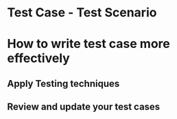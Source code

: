 
# Test Case - Test Scenario

# How to write test case more effectively

## Apply Testing techniques 

## Review and update your test cases
